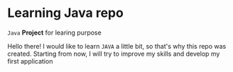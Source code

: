 # Learning Java repo
`Java` **Project** for learing purpose

Hello there! I would like to learn `JAVA` a little bit, so that's why this repo was created. Starting from now, I will try to improve my skills and develop my first application
